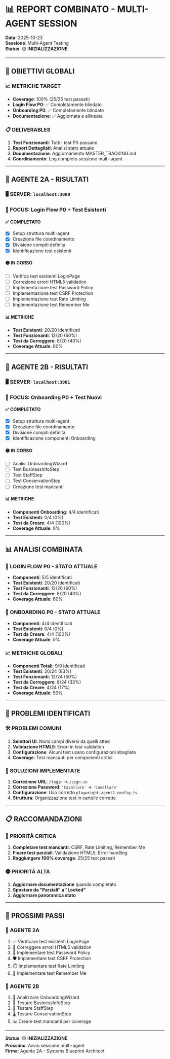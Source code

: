 # 📊 REPORT COMBINATO - MULTI-AGENT SESSION

**Data**: 2025-10-23  
**Sessione**: Multi-Agent Testing  
**Status**: 🟡 **INIZIALIZZAZIONE**  

---

## 🎯 **OBIETTIVI GLOBALI**

### **📈 METRICHE TARGET**
- **Coverage**: 100% (25/25 test passati)
- **Login Flow P0**: ✅ Completamente blindato
- **Onboarding P0**: ✅ Completamente blindato
- **Documentazione**: ✅ Aggiornata e allineata

### **📋 DELIVERABLES**
1. **Test Funzionanti**: Tutti i test P0 passano
2. **Report Dettagliati**: Analisi stato attuale
3. **Documentazione**: Aggiornamento MASTER_TRACKING.md
4. **Coordinamento**: Log completo sessione multi-agent

---

## 🤖 **AGENTE 2A - RISULTATI**

### **🖥️ SERVER**: `localhost:3000`
### **🎯 FOCUS**: Login Flow P0 + Test Esistenti

#### **✅ COMPLETATO**
- [x] Setup struttura multi-agent
- [x] Creazione file coordinamento
- [x] Divisione compiti definita
- [x] Identificazione test esistenti

#### **🟡 IN CORSO**
- [ ] Verifica test esistenti LoginPage
- [ ] Correzione errori HTML5 validation
- [ ] Implementazione test Password Policy
- [ ] Implementazione test CSRF Protection
- [ ] Implementazione test Rate Limiting
- [ ] Implementazione test Remember Me

#### **📊 METRICHE**
- **Test Esistenti**: 20/20 identificati
- **Test Funzionanti**: 12/20 (60%)
- **Test da Correggere**: 8/20 (40%)
- **Coverage Attuale**: 60%

---

## 🤖 **AGENTE 2B - RISULTATI**

### **🖥️ SERVER**: `localhost:3001`
### **🎯 FOCUS**: Onboarding P0 + Test Nuovi

#### **✅ COMPLETATO**
- [x] Setup struttura multi-agent
- [x] Creazione file coordinamento
- [x] Divisione compiti definita
- [x] Identificazione componenti Onboarding

#### **🟡 IN CORSO**
- [ ] Analisi OnboardingWizard
- [ ] Test BusinessInfoStep
- [ ] Test StaffStep
- [ ] Test ConservationStep
- [ ] Creazione test mancanti

#### **📊 METRICHE**
- **Componenti Onboarding**: 4/4 identificati
- **Test Esistenti**: 0/4 (0%)
- **Test da Creare**: 4/4 (100%)
- **Coverage Attuale**: 0%

---

## 📊 **ANALISI COMBINATA**

### **🔐 LOGIN FLOW P0 - STATO ATTUALE**
- **Componenti**: 5/5 identificati
- **Test Esistenti**: 20/20 identificati
- **Test Funzionanti**: 12/20 (60%)
- **Test da Correggere**: 8/20 (40%)
- **Coverage Attuale**: 60%

### **🚀 ONBOARDING P0 - STATO ATTUALE**
- **Componenti**: 4/4 identificati
- **Test Esistenti**: 0/4 (0%)
- **Test da Creare**: 4/4 (100%)
- **Coverage Attuale**: 0%

### **📈 METRICHE GLOBALI**
- **Componenti Totali**: 9/9 identificati
- **Test Esistenti**: 20/24 (83%)
- **Test Funzionanti**: 12/24 (50%)
- **Test da Correggere**: 8/24 (33%)
- **Test da Creare**: 4/24 (17%)
- **Coverage Attuale**: 50%

---

## 🔧 **PROBLEMI IDENTIFICATI**

### **🛠️ PROBLEMI COMUNI**
1. **Selettori UI**: Nomi campi diversi da quelli attesi
2. **Validazione HTML5**: Errori in test validation
3. **Configurazione**: Alcuni test usano configurazioni sbagliate
4. **Coverage**: Test mancanti per componenti critici

### **🎯 SOLUZIONI IMPLEMENTATE**
1. **Correzione URL**: `/login` → `/sign-in`
2. **Correzione Password**: `'Cavallaro'` → `'cavallaro'`
3. **Configurazione**: Uso corretto `playwright-agent2.config.ts`
4. **Struttura**: Organizzazione test in cartelle corrette

---

## 📋 **RACCOMANDAZIONI**

### **🔴 PRIORITÀ CRITICA**
1. **Completare test mancanti**: CSRF, Rate Limiting, Remember Me
2. **Fixare test parziali**: Validazione HTML5, Error handling
3. **Raggiungere 100% coverage**: 25/25 test passati

### **🟡 PRIORITÀ ALTA**
1. **Aggiornare documentazione** quando completato
2. **Spostare da "Parziali" a "Locked"**
3. **Aggiornare panoramica stato**

---

## 🚀 **PROSSIMI PASSI**

### **🤖 AGENTE 2A**
1. ✅ Verificare test esistenti LoginPage
2. 🔧 Correggere errori HTML5 validation
3. 🔐 Implementare test Password Policy
4. 🛡️ Implementare test CSRF Protection
5. ⏱️ Implementare test Rate Limiting
6. 💾 Implementare test Remember Me

### **🤖 AGENTE 2B**
1. 🚀 Analizzare OnboardingWizard
2. 🏢 Testare BusinessInfoStep
3. 👥 Testare StaffStep
4. 🌡️ Testare ConservationStep
5. 📊 Creare test mancanti per coverage

---

**Status**: 🟡 **INIZIALIZZAZIONE**  
**Prossimo**: Avvio sessione multi-agent  
**Firma**: Agente 2A - Systems Blueprint Architect
